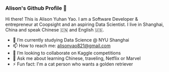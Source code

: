 ### Alison's Github Profile 👋

Hi there! This is Alison Yuhan Yao. I am a Software Developer & entrepreneur at Coopsight and an aspiring Data Scientist. I live in Shanghai, China and speak Chinese 🇨🇳 and English 🇺🇸. 

- 🌱 I’m currently studying Data Science @ NYU Shanghai
- 📫 How to reach me: alisonyao821@gmail.com
- 👯 I’m looking to collaborate on Kaggle competitions
- 💬 Ask me about learning Chinese, traveling, Netflix or Marvel
- ⚡ Fun fact: I'm a cat person who wants a golden retriever

<!--
- 🔭 I’m currently working on ...
- 🤔 I’m looking for help with ...
- 😄 Pronouns: ...
-->
